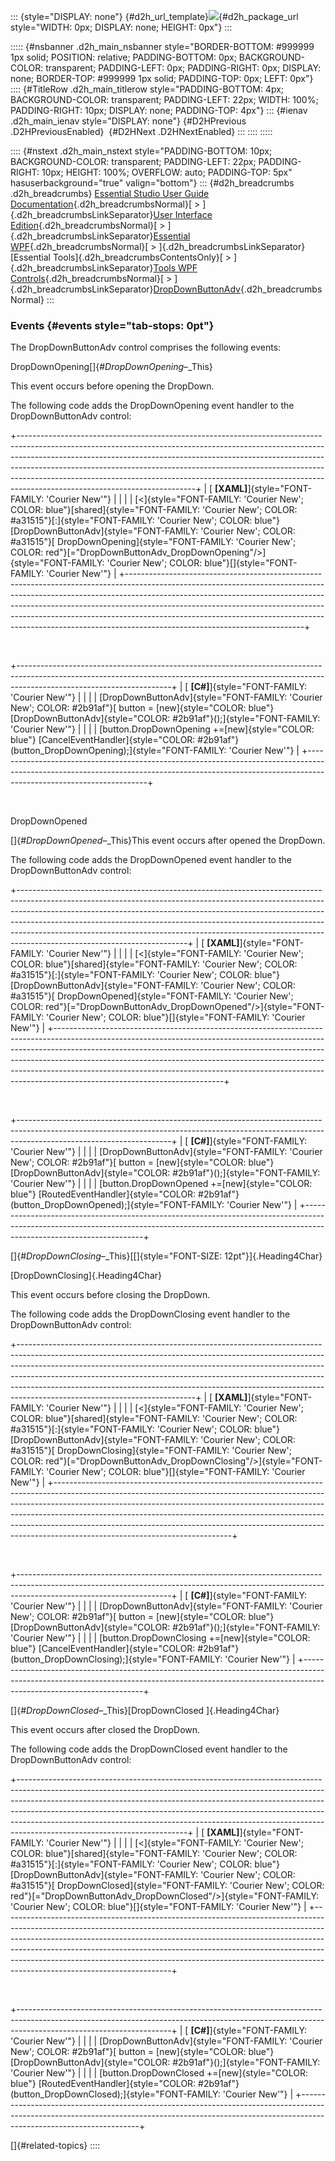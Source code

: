 ::: {style="DISPLAY: none"}
[](ms-xhelp:///?Id=d2h_url_template){#d2h_url_template}![](!package_url!){#d2h_package_url style="WIDTH: 0px; DISPLAY: none; HEIGHT: 0px"}
:::

::::: {#nsbanner .d2h_main_nsbanner style="BORDER-BOTTOM: #999999 1px solid; POSITION: relative; PADDING-BOTTOM: 0px; BACKGROUND-COLOR: transparent; PADDING-LEFT: 0px; PADDING-RIGHT: 0px; DISPLAY: none; BORDER-TOP: #999999 1px solid; PADDING-TOP: 0px; LEFT: 0px"}
:::: {#TitleRow .d2h_main_titlerow style="PADDING-BOTTOM: 4px; BACKGROUND-COLOR: transparent; PADDING-LEFT: 22px; WIDTH: 100%; PADDING-RIGHT: 10px; DISPLAY: none; PADDING-TOP: 4px"}
::: {#ienav .d2h_main_ienav style="DISPLAY: none"}
[](ms-xhelp:///?Id=1937bcb7-0e60-4d84-823b-d7cda730e89a){#D2HPrevious .D2HPreviousEnabled}  [](ms-xhelp:///?Id=fbc6dba5-0c26-45d9-b033-50bdc8d258e1){#D2HNext .D2HNextEnabled}
:::
::::
:::::

:::: {#nstext .d2h_main_nstext style="PADDING-BOTTOM: 10px; BACKGROUND-COLOR: transparent; PADDING-LEFT: 22px; PADDING-RIGHT: 10px; HEIGHT: 100%; OVERFLOW: auto; PADDING-TOP: 5px" hasuserbackground="true" valign="bottom"}
::: {#d2h_breadcrumbs .d2h_breadcrumbs}
[Essential Studio User Guide Documentation](ms-xhelp:///?Id=12457748-09e3-4d74-a240-8e049cedf030){.d2h_breadcrumbsNormal}[ \> ]{.d2h_breadcrumbsLinkSeparator}[User Interface Edition](ms-xhelp:///?Id=c29296b7-531c-413b-a0ec-488ca1f7f669){.d2h_breadcrumbsNormal}[ \> ]{.d2h_breadcrumbsLinkSeparator}[Essential WPF](ms-xhelp:///?Id=7f4f82c5-151c-4262-94d0-75c4626c77bc){.d2h_breadcrumbsNormal}[ \> ]{.d2h_breadcrumbsLinkSeparator}[Essential Tools]{.d2h_breadcrumbsContentsOnly}[ \> ]{.d2h_breadcrumbsLinkSeparator}[Tools WPF Controls](ms-xhelp:///?Id=2ea58a12-9426-4a63-96b4-89eb80232c2c){.d2h_breadcrumbsNormal}[ \> ]{.d2h_breadcrumbsLinkSeparator}[DropDownButtonAdv](ms-xhelp:///?Id=3c053981-d70b-4772-bc58-f128333d1fba){.d2h_breadcrumbsNormal}
:::

### Events {#events style="tab-stops: 0pt"}

The DropDownButtonAdv control comprises the following events:

DropDownOpening[]{#_DropDownOpening_–_This}

This event occurs before opening the DropDown.

The following code adds the DropDownOpening event handler to the DropDownButtonAdv control:

+--------------------------------------------------------------------------------------------------------------------------------------------------------------------------------------------------------------------------------------------------------------------------------------------------------------------------------------------------------------------------------------------------------------------------------------------------+
| [ **\[XAML\]**]{style="FONT-FAMILY: 'Courier New'"}                                                                                                                                                                                                                                                                                                                                                                                              |
|                                                                                                                                                                                                                                                                                                                                                                                                                                                  |
| [\<]{style="FONT-FAMILY: 'Courier New'; COLOR: blue"}[shared]{style="FONT-FAMILY: 'Courier New'; COLOR: #a31515"}[:]{style="FONT-FAMILY: 'Courier New'; COLOR: blue"}[DropDownButtonAdv]{style="FONT-FAMILY: 'Courier New'; COLOR: #a31515"}[ DropDownOpening]{style="FONT-FAMILY: 'Courier New'; COLOR: red"}[=\"DropDownButtonAdv_DropDownOpening\"/\>]{style="FONT-FAMILY: 'Courier New'; COLOR: blue"}[]{style="FONT-FAMILY: 'Courier New'"} |
+--------------------------------------------------------------------------------------------------------------------------------------------------------------------------------------------------------------------------------------------------------------------------------------------------------------------------------------------------------------------------------------------------------------------------------------------------+

 

+--------------------------------------------------------------------------------------------------------------------------------------------------------------------------------------------------+
| [ **\[C#\]**]{style="FONT-FAMILY: 'Courier New'"}                                                                                                                                                |
|                                                                                                                                                                                                  |
| [DropDownButtonAdv]{style="FONT-FAMILY: 'Courier New'; COLOR: #2b91af"}[ button = [new]{style="COLOR: blue"} [DropDownButtonAdv]{style="COLOR: #2b91af"}();]{style="FONT-FAMILY: 'Courier New'"} |
|                                                                                                                                                                                                  |
| [button.DropDownOpening +=[new]{style="COLOR: blue"} [CancelEventHandler]{style="COLOR: #2b91af"}(button_DropDownOpening);]{style="FONT-FAMILY: 'Courier New'"}                                  |
+--------------------------------------------------------------------------------------------------------------------------------------------------------------------------------------------------+

 

DropDownOpened

[]{#_DropDownOpened_–_This}This event occurs after opened the DropDown.

The following code adds the DropDownOpened event handler to the DropDownButtonAdv control:

+------------------------------------------------------------------------------------------------------------------------------------------------------------------------------------------------------------------------------------------------------------------------------------------------------------------------------------------------------------------------------------------------------------------------------------------------+
| [ **\[XAML\]**]{style="FONT-FAMILY: 'Courier New'"}                                                                                                                                                                                                                                                                                                                                                                                            |
|                                                                                                                                                                                                                                                                                                                                                                                                                                                |
| [\<]{style="FONT-FAMILY: 'Courier New'; COLOR: blue"}[shared]{style="FONT-FAMILY: 'Courier New'; COLOR: #a31515"}[:]{style="FONT-FAMILY: 'Courier New'; COLOR: blue"}[DropDownButtonAdv]{style="FONT-FAMILY: 'Courier New'; COLOR: #a31515"}[ DropDownOpened]{style="FONT-FAMILY: 'Courier New'; COLOR: red"}[=\"DropDownButtonAdv_DropDownOpened\"/\>]{style="FONT-FAMILY: 'Courier New'; COLOR: blue"}[]{style="FONT-FAMILY: 'Courier New'"} |
+------------------------------------------------------------------------------------------------------------------------------------------------------------------------------------------------------------------------------------------------------------------------------------------------------------------------------------------------------------------------------------------------------------------------------------------------+

 

+--------------------------------------------------------------------------------------------------------------------------------------------------------------------------------------------------+
| [ **\[C#\]**]{style="FONT-FAMILY: 'Courier New'"}                                                                                                                                                |
|                                                                                                                                                                                                  |
| [DropDownButtonAdv]{style="FONT-FAMILY: 'Courier New'; COLOR: #2b91af"}[ button = [new]{style="COLOR: blue"} [DropDownButtonAdv]{style="COLOR: #2b91af"}();]{style="FONT-FAMILY: 'Courier New'"} |
|                                                                                                                                                                                                  |
| [button.DropDownOpened +=[new]{style="COLOR: blue"} [RoutedEventHandler]{style="COLOR: #2b91af"}(button_DropDownOpened);]{style="FONT-FAMILY: 'Courier New'"}                                    |
+--------------------------------------------------------------------------------------------------------------------------------------------------------------------------------------------------+

[]{#_DropDownClosing_–_This}[[]{style="FONT-SIZE: 12pt"}]{.Heading4Char} 

[DropDownClosing]{.Heading4Char}

This event occurs before closing the DropDown.

The following code adds the DropDownClosing event handler to the DropDownButtonAdv control:

+--------------------------------------------------------------------------------------------------------------------------------------------------------------------------------------------------------------------------------------------------------------------------------------------------------------------------------------------------------------------------------------------------------------------------------------------------+
| [ **\[XAML\]**]{style="FONT-FAMILY: 'Courier New'"}                                                                                                                                                                                                                                                                                                                                                                                              |
|                                                                                                                                                                                                                                                                                                                                                                                                                                                  |
| [\<]{style="FONT-FAMILY: 'Courier New'; COLOR: blue"}[shared]{style="FONT-FAMILY: 'Courier New'; COLOR: #a31515"}[:]{style="FONT-FAMILY: 'Courier New'; COLOR: blue"}[DropDownButtonAdv]{style="FONT-FAMILY: 'Courier New'; COLOR: #a31515"}[ DropDownClosing]{style="FONT-FAMILY: 'Courier New'; COLOR: red"}[=\"DropDownButtonAdv_DropDownClosing\"/\>]{style="FONT-FAMILY: 'Courier New'; COLOR: blue"}[]{style="FONT-FAMILY: 'Courier New'"} |
+--------------------------------------------------------------------------------------------------------------------------------------------------------------------------------------------------------------------------------------------------------------------------------------------------------------------------------------------------------------------------------------------------------------------------------------------------+

 

+--------------------------------------------------------------------------------------------------------------------------------------------------------------------------------------------------+
| [ **\[C#\]**]{style="FONT-FAMILY: 'Courier New'"}                                                                                                                                                |
|                                                                                                                                                                                                  |
| [DropDownButtonAdv]{style="FONT-FAMILY: 'Courier New'; COLOR: #2b91af"}[ button = [new]{style="COLOR: blue"} [DropDownButtonAdv]{style="COLOR: #2b91af"}();]{style="FONT-FAMILY: 'Courier New'"} |
|                                                                                                                                                                                                  |
| [button.DropDownClosing +=[new]{style="COLOR: blue"} [CancelEventHandler]{style="COLOR: #2b91af"}(button_DropDownClosing);]{style="FONT-FAMILY: 'Courier New'"}                                  |
+--------------------------------------------------------------------------------------------------------------------------------------------------------------------------------------------------+

[]{#_DropDownClosed_–_This}[DropDownClosed ]{.Heading4Char}

This event occurs after closed the DropDown.

The following code adds the DropDownClosed event handler to the DropDownButtonAdv control:

+------------------------------------------------------------------------------------------------------------------------------------------------------------------------------------------------------------------------------------------------------------------------------------------------------------------------------------------------------------------------------------------------------------------------------------------------+
| [ **\[XAML\]**]{style="FONT-FAMILY: 'Courier New'"}                                                                                                                                                                                                                                                                                                                                                                                            |
|                                                                                                                                                                                                                                                                                                                                                                                                                                                |
| [\<]{style="FONT-FAMILY: 'Courier New'; COLOR: blue"}[shared]{style="FONT-FAMILY: 'Courier New'; COLOR: #a31515"}[:]{style="FONT-FAMILY: 'Courier New'; COLOR: blue"}[DropDownButtonAdv]{style="FONT-FAMILY: 'Courier New'; COLOR: #a31515"}[ DropDownClosed]{style="FONT-FAMILY: 'Courier New'; COLOR: red"}[=\"DropDownButtonAdv_DropDownClosed\"/\>]{style="FONT-FAMILY: 'Courier New'; COLOR: blue"}[]{style="FONT-FAMILY: 'Courier New'"} |
+------------------------------------------------------------------------------------------------------------------------------------------------------------------------------------------------------------------------------------------------------------------------------------------------------------------------------------------------------------------------------------------------------------------------------------------------+

 

+--------------------------------------------------------------------------------------------------------------------------------------------------------------------------------------------------+
| [ **\[C#\]**]{style="FONT-FAMILY: 'Courier New'"}                                                                                                                                                |
|                                                                                                                                                                                                  |
| [DropDownButtonAdv]{style="FONT-FAMILY: 'Courier New'; COLOR: #2b91af"}[ button = [new]{style="COLOR: blue"} [DropDownButtonAdv]{style="COLOR: #2b91af"}();]{style="FONT-FAMILY: 'Courier New'"} |
|                                                                                                                                                                                                  |
| [button.DropDownClosed +=[new]{style="COLOR: blue"} [RoutedEventHandler]{style="COLOR: #2b91af"}(button_DropDownClosed);]{style="FONT-FAMILY: 'Courier New'"}                                    |
+--------------------------------------------------------------------------------------------------------------------------------------------------------------------------------------------------+

[]{#related-topics}
::::
